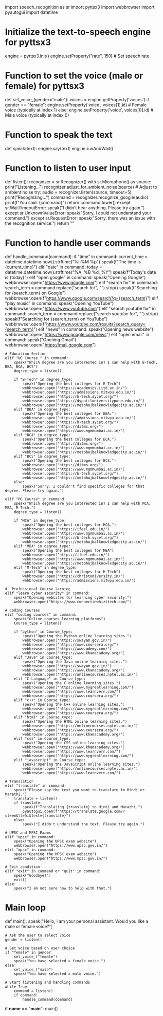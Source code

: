 import speech_recognition as sr
import pyttsx3
import webbrowser
import pyautogui
import datetime

# Initialize the text-to-speech engine for pyttsx3
engine = pyttsx3.init()
engine.setProperty("rate", 150)  # Set speech rate

# Function to set the voice (male or female) for pyttsx3
def set_voice_(gender="male"):
    voices = engine.getProperty('voices')
    if gender == "female":
        engine.setProperty('voice', voices[1].id)  # Female voice (typically at index 1)
    else:
        engine.setProperty('voice', voices[0].id)  # Male voice (typically at index 0)

# Function to speak the text
def speak(text):
    engine.say(text)
    engine.runAndWait()

# Function to listen to user input
def listen():
    recognizer = sr.Recognizer()
    with sr.Microphone() as source:
        print("Listening...")
        recognizer.adjust_for_ambient_noise(source)  # Adjust to ambient noise
        try:
            audio = recognizer.listen(source, timeout=5)
            print("Recognizing...")
            command = recognizer.recognize_google(audio)
            print(f"You said: {command}")
            return command.lower()
        except sr.WaitTimeoutError:
            speak("I didn't hear anything. Please try again.")
        except sr.UnknownValueError:
            speak("Sorry, I could not understand your command.")
        except sr.RequestError:
            speak("Sorry, there was an issue with the recognition service.")
    return ""

# Function to handle user commands
def handle_command(command):
    if "time" in command:
        current_time = datetime.datetime.now().strftime("%I:%M %p")
        speak(f"The time is {current_time}")
    elif "date" in command:
        today = datetime.datetime.now().strftime("%A, %B %d, %Y")
        speak(f"Today's date is {today}")
    elif "open google" in command:
        speak("Opening Google")
        webbrowser.open("https://www.google.com")
    elif "search for" in command:
        search_term = command.replace("search for", "").strip()
        speak(f"Searching for {search_term} on Google")
        webbrowser.open(f"https://www.google.com/search?q={search_term}")
    elif "play music" in command:
        speak("Opening YouTube")
        webbrowser.open("https://www.youtube.com")
    elif "search youtube for" in command:
        search_term = command.replace("search youtube for", "").strip()
        speak(f"Searching for {search_term} on YouTube")
        webbrowser.open(f"https://www.youtube.com/results?search_query={search_term}")
    elif "news" in command:
        speak("Opening news website")
        webbrowser.open("https://www.google.com/news")
    elif "open email" in command:
        speak("Opening Gmail")
        webbrowser.open("https://mail.google.com")

    # Education Section
    elif "UG Course " in command:
        speak("Which degree are you interested in? I can help with B-Tech, BBA, BCA, BCS")
        degree_type = listen()

        if "B-Tech" in degree_type:
            speak("Opening the best colleges for B-Tech")
            webbrowser.open("https://academics.iitd.ac.in/")
            webbrowser.open("https://admissions.mitwpu.edu.in/")
            webbrowser.open("https://b-tech.sycet.org/")
            webbrowser.open("https://dypatiluniversitypune.edu.in/")
            webbrowser.open("https://metbhujbalknowledgecity.ac.in/")
        elif "BBA" in degree_type:
            speak("Opening the best colleges for BBA.")
            webbrowser.open("https://admissions.mitwpu.edu.in/")
            webbrowser.open("https://b-tech.sycet.org/")
            webbrowser.open("https://ditms.org/")
            webbrowser.open("https://www.mgmmumbai.ac.in/")
        elif "BCA" in degree_type:
            speak("Opening the best colleges for BCA.")
            webbrowser.open("https://ditms.org/")
            webbrowser.open("https://www.mgmmumbai.ac.in/")
            webbrowser.open("https://metbhujbalknowledgecity.ac.in/")
        elif "BCS" in degree_type:
            speak("Opening the best colleges for BCS.")
            webbrowser.open("https://ditms.org/")
            webbrowser.open("https://www.mgmmumbai.ac.in/")
            webbrowser.open("https://b-tech.sycet.org/")
            webbrowser.open("https://metbhujbalknowledgecity.ac.in/")
        else:
            speak("Sorry, I couldn't find specific colleges for that degree. Please try again.")

    elif "PG Course" in command:
        speak("Which degree are you interested in? I can help with MCA, MBA, M-Tech.")
        degree_type = listen()

        if "MCA" in degree_type:
            speak("Opening the best colleges for MCA.")
            webbrowser.open("https://ifeel.edu.in/")
            webbrowser.open("https://www.mgmmumbai.ac.in/")
            webbrowser.open("https://b-tech.sycet.org/")
            webbrowser.open("https://metbhujbalknowledgecity.ac.in/")
        elif "MBA" in degree_type:
            speak("Opening the best colleges for MBA")
            webbrowser.open("https://ifeel.edu.in/")
            webbrowser.open("https://www.mgmmumbai.ac.in/")
            webbrowser.open("https://metbhujbalknowledgecity.ac.in/")
        elif "M-Tech" in degree_type:
            speak("Opening the best colleges for M-Tech")
            webbrowser.open("https://christuniversity.in/")
            webbrowser.open("https://admissions.mitwpu.edu.in/")

    #  Professional Course larning
    elif "learn cyber security" in command:
        speak("Opening websites for learning cyber security.")
        webbrowser.open("https://www.connectinwhizttech.com/")

    # Coding Courses
    elif "coding courses" in command:
        speak("Online courses learning platforms")
        Course_type = listen()

        if "python" in Course_type:
            speak("Opening the Python online learning sites.")
            webbrowser.open("https://swayam.gov.in/")
            webbrowser.open("https://www.coursera.org/")
            webbrowser.open("https://www.udemy.com/")
            webbrowser.open("https://www.khanacademy.org/")
        elif "Java" in Course_type:
            speak("Opening the Java online learning sites.")
            webbrowser.open("https://swayam.gov.in/")
            webbrowser.open("https://www.khanacademy.org/")
            webbrowser.open("https://onlinecourses.nptel.ac.in/")
        elif "C Language" in Course_type:
            speak("Opening the C online learning sites.")
            webbrowser.open("https://www.mygreatlearning.com/")
            webbrowser.open("https://www.learnvern.com/")
            webbrowser.open("https://www.coursera.org/")
        elif "c++" in Course_type:
            speak("Opening the C++ online learning sites.")
            webbrowser.open("https://www.mygreatlearning.com/")
            webbrowser.open("https://www.coursera.org/")
        elif "html" in Course_type:
            speak("Opening the HTML online learning sites.")
            webbrowser.open("https://onlinecourses.nptel.ac.in/")
            webbrowser.open("https://www.coursera.org/")
            webbrowser.open("https://www.khanacademy.org/")
        elif "css" in Course_type:
            speak("Opening the CSS online learning sites.")
            webbrowser.open("https://www.khanacademy.org/")
            webbrowser.open("https://www.learnvern.com/")
            webbrowser.open("https://www.mygreatlearning.com/")
        elif "javascript" in Course_type:
            speak("Opening the JavaScript online learning sites.")
            webbrowser.open("https://onlinecourses.nptel.ac.in/")
            webbrowser.open("https://www.learnvern.com/")

    # Translation
    elif "translate" in command:
        speak("Please say the text you want to translate to Hindi or Marathi.")
        translate = listen()
        if translate:
            speak(f"Translating {translate} to Hindi and Marathi.")
            pyautogui.open(f"https://translate.google.com/?sl=en&tl=hi&text={translate}")
        else:
            speak("I didn't understand the text. Please try again.")

    # UPSC and MPSC Exams
    elif "upsc" in command:
        speak("Opening the UPSC exam website")
        webbrowser.open("https://www.upsc.gov.in/")
    elif "mpsc" in command:
        speak("Opening the MPSC exam website")
        webbrowser.open("https://www.mpsc.gov.in/")

    # Exit condition
    elif "exit" in command or "quit" in command:
        speak("Goodbye!")
        exit()
    else:
        speak("I am not sure how to help with that.")

# Main loop
def main():
    speak("Hello, I am your personal assistant. Would you like a male or female voice?")

    # Ask the user to select voice
    gender = listen()

    # Set voice based on user choice
    if "female" in gender:
        set_voice_("female")
        speak("You have selected a female voice.")
    else:
        set_voice_("male")
        speak("You have selected a male voice.")

    # Start listening and handling commands
    while True:
        command = listen()
        if command:
            handle_command(command)

if __name__ == "__main__":
    main()
